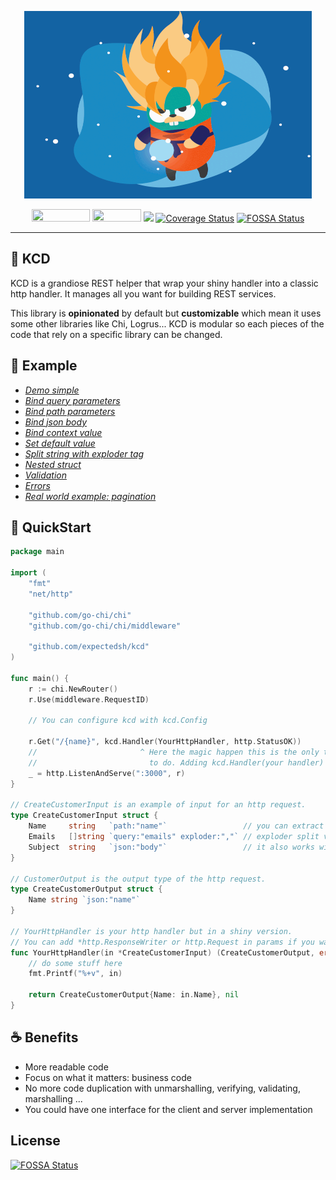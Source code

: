 <p align="center">
	<img width="460" height="300" src="./.github/golang-ss.gif">
</p>
<p align="center">
	<a href="https://github.com/expectedsh/kcd/actions">
		<img width="93" height="20" src="https://github.com/expectedsh/kcd/workflows/Go/badge.svg"></a>
	<a href="https://goreportcard.com/report/github.com/expectedsh/kcd">
		<img width="78" height="20" src="https://goreportcard.com/badge/github.com/expectedsh/kcd"></a>
<a href="https://app.fossa.com/projects/git%2Bgithub.com%2Fexpectedsh%2Fkcd?ref=badge_shield" alt="FOSSA Status"><img src="https://app.fossa.com/api/projects/git%2Bgithub.com%2Fexpectedsh%2Fkcd.svg?type=shield"/></a>
	<a href='https://coveralls.io/github/expectedsh/kcd'>
		<img src='https://coveralls.io/repos/github/expectedsh/kcd/badge.svg' alt='Coverage Status' /></a>
    <a href='https://app.fossa.com/projects/git%2Bgithub.com%2Fexpectedsh%2Fkcd?ref=badge_shield'>
            <img src='https://app.fossa.com/api/projects/git%2Bgithub.com%2Fexpectedsh%2Fkcd.svg?type=shield' alt='FOSSA Status' /></a>

</p>

------

## :stars: KCD 

KCD is a grandiose REST helper that wrap your shiny handler into a classic http handler. 
It manages all you want for building REST services.

This library is **opinionated** by default but **customizable** which mean it uses some other libraries like Chi, Logrus...
KCD is modular so each pieces of the code that rely on a specific library can be changed. 

## :muscle: Example

- [*Demo simple*](examples/demo/main.go)
- [*Bind query parameters*](examples/input-from-query-parameter/main.go)
- [*Bind path parameters*](examples/input-from-path-parameter/main.go)
- [*Bind json body*](examples/input-from-json-body/main.go)
- [*Bind context value*](examples/input-from-ctx/main.go)
- [*Set default value*](examples/input-with-default-value/main.go)
- [*Split string with exploder tag*](examples/input-with-exploder/main.go)
- [*Nested struct*](examples/input-with-nested-struct/main.go)
- [*Validation*](examples/demo-validation)
- [*Errors*](examples/demo-errors)
- [*Real world example: pagination*](examples/demo-ordered-pagination)

## :rocket: QuickStart

```go
package main

import (
	"fmt"
	"net/http"

	"github.com/go-chi/chi"
	"github.com/go-chi/chi/middleware"

	"github.com/expectedsh/kcd"
)

func main() {
	r := chi.NewRouter()
	r.Use(middleware.RequestID)

	// You can configure kcd with kcd.Config

	r.Get("/{name}", kcd.Handler(YourHttpHandler, http.StatusOK))
	//                       ^ Here the magic happen this is the only thing you need
	//                         to do. Adding kcd.Handler(your handler)
	_ = http.ListenAndServe(":3000", r)
}

// CreateCustomerInput is an example of input for an http request.
type CreateCustomerInput struct {
	Name     string   `path:"name"`                 // you can extract value from: 'path', 'query', 'header', 'ctx'
	Emails   []string `query:"emails" exploder:","` // exploder split value with the characters specified
	Subject  string   `json:"body"`                 // it also works with json body
}

// CustomerOutput is the output type of the http request.
type CreateCustomerOutput struct {
	Name string `json:"name"`
}

// YourHttpHandler is your http handler but in a shiny version.
// You can add *http.ResponseWriter or http.Request in params if you want.
func YourHttpHandler(in *CreateCustomerInput) (CreateCustomerOutput, error) {
	// do some stuff here
	fmt.Printf("%+v", in)

	return CreateCustomerOutput{Name: in.Name}, nil
}
```

## :coffee: Benefits

- More readable code
- Focus on what it matters: business code
- No more code duplication with unmarshalling, verifying, validating, marshalling ...
- You could have one interface for the client and server implementation





## License
[![FOSSA Status](https://app.fossa.com/api/projects/git%2Bgithub.com%2Fexpectedsh%2Fkcd.svg?type=large)](https://app.fossa.com/projects/git%2Bgithub.com%2Fexpectedsh%2Fkcd?ref=badge_large)